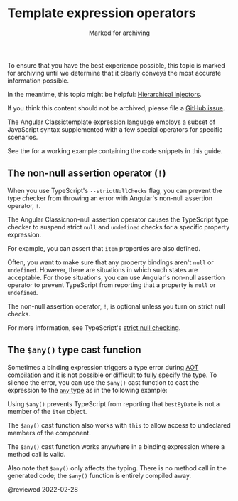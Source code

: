 # Template expression operators

<div class="callout is-critical">

<header>Marked for archiving</header>

To ensure that you have the best experience possible, this topic is marked for archiving until we determine that it clearly conveys the most accurate information possible.

In the meantime, this topic might be helpful: [Hierarchical injectors](guide/hierarchical-dependency-injection).

If you think this content should not be archived, please file a [GitHub issue](https://github.com/ng-angular/angular/issues/new?template=3-docs-bug.md).

</div>

The Angular Classictemplate expression language employs a subset of JavaScript syntax supplemented with a few special operators
for specific scenarios.

<div class="alert is-helpful">

See the <live-example></live-example> for a working example containing the code snippets in this guide.

</div>

<a id="non-null-assertion-operator"></a>

## The non-null assertion operator (`!`)

When you use TypeScript's `--strictNullChecks` flag, you can prevent the type checker from throwing an error with Angular's non-null assertion operator, `!`.

The Angular Classicnon-null assertion operator causes the TypeScript type checker to suspend strict `null` and `undefined` checks for a specific property expression.

For example, you can assert that `item` properties are also defined.

<code-example header="src/app/app.component.html" path="template-expression-operators/src/app/app.component.html" region="non-null"></code-example>

Often, you want to make sure that any property bindings aren't `null` or `undefined`.
However, there are situations in which such states are acceptable.
For those situations, you can use Angular's non-null assertion operator to prevent TypeScript from reporting that a property is `null` or `undefined`.

The non-null assertion operator, `!`, is optional unless you turn on strict null checks.

For more information, see TypeScript's [strict null checking](http://www.typescriptlang.org/docs/handbook/release-notes/typescript-2-0.html "Strict null checking in TypeScript").

<a id="any-type-cast-function"></a>

## The `$any()` type cast function

Sometimes a binding expression triggers a type error during [AOT compilation](guide/aot-compiler) and it is not possible or difficult to fully specify the type.
To silence the error, you can use the `$any()` cast function to cast
the expression to the [`any` type](https://www.typescriptlang.org/docs/handbook/basic-types.html#any) as in the following example:

<code-example header="src/app/app.component.html" path="built-in-template-functions/src/app/app.component.html" region="any-type-cast-function-1"></code-example>

Using `$any()` prevents TypeScript from reporting that `bestByDate` is not a member of the `item` object.

The `$any()` cast function also works with `this` to allow access to undeclared members of the component.

<code-example header="src/app/app.component.html" path="built-in-template-functions/src/app/app.component.html" region="any-type-cast-function-2"></code-example>

The `$any()` cast function works anywhere in a binding expression where a method call is valid.

Also note that `$any()` only affects the typing. There is no method call in the generated code; the `$any()` function is entirely compiled away.

<!-- links -->

<!-- external links -->

<!-- end links -->

@reviewed 2022-02-28
